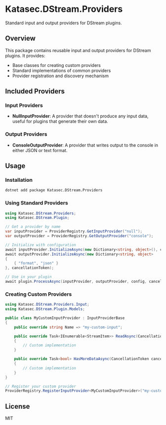 # Katasec.DStream.Providers

Standard input and output providers for DStream plugins.

## Overview

This package contains reusable input and output providers for DStream plugins. It provides:

- Base classes for creating custom providers
- Standard implementations of common providers
- Provider registration and discovery mechanism

## Included Providers

### Input Providers

- **NullInputProvider**: A provider that doesn't produce any input data, useful for plugins that generate their own data.

### Output Providers

- **ConsoleOutputProvider**: A provider that writes output to the console in either JSON or text format.

## Usage

### Installation

```bash
dotnet add package Katasec.DStream.Providers
```

### Using Standard Providers

```csharp
using Katasec.DStream.Providers;
using Katasec.DStream.Plugin;

// Get a provider by name
var inputProvider = ProviderRegistry.GetInputProvider("null");
var outputProvider = ProviderRegistry.GetOutputProvider("console");

// Initialize with configuration
await inputProvider.InitializeAsync(new Dictionary<string, object>(), cancellationToken);
await outputProvider.InitializeAsync(new Dictionary<string, object> 
{
    { "format", "json" }
}, cancellationToken);

// Use in your plugin
await plugin.ProcessAsync(inputProvider, outputProvider, config, cancellationToken);
```

### Creating Custom Providers

```csharp
using Katasec.DStream.Providers.Input;
using Katasec.DStream.Plugin.Models;

public class MyCustomInputProvider : InputProviderBase
{
    public override string Name => "my-custom-input";

    public override Task<IEnumerable<StreamItem>> ReadAsync(CancellationToken cancellationToken)
    {
        // Custom implementation
    }

    public override Task<bool> HasMoreDataAsync(CancellationToken cancellationToken)
    {
        // Custom implementation
    }
}

// Register your custom provider
ProviderRegistry.RegisterInputProvider<MyCustomInputProvider>("my-custom-input");
```

## License

MIT
